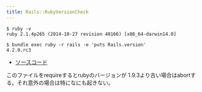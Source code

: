 ```yaml
---
title: Rails::RubyVersionCheck
---
```


```
$ ruby -v
ruby 2.1.4p265 (2014-10-27 revision 48166) [x86_64-darwin14.0]
```

```
$ bundle exec ruby -r rails -e 'puts Rails.version'
4.2.0.rc3
```

* [ソースコード](https://github.com/rails/rails/blob/v4.2.0.rc3/railties/lib/rails/ruby_version_check.rb)

このファイルをrequireするとrubyのバージョンが 1.9.3より古い場合はabortする。それ意外の場合は特になにも起きない。
